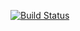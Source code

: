[![Build Status](https://travis-ci.org/rbuzzell/docker-ark-server.svg?branch=master)](https://travis-ci.org/rbuzzell/docker-ark-server)

